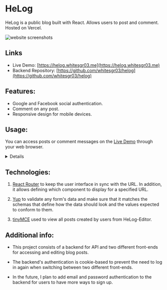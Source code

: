 # HeLog

HeLog is a public blog built with React. Allows users to post and comment. Hosted on Vercel.

![website screenshots](https://i.imgur.com/U824qto.png)

## Links

- Live Demo: [https://helog.whitesgr03.me](https://helog.whitesgr03.me)
- Backend Repository: [https://github.com/whitesgr03/helog](https://github.com/whitesgr03/helog)

## Features:

- Google and Facebook social authentication.
- Comment on any post.
- Responsive design for mobile devices.

## Usage:

You can access posts or comment messages on the [Live Demo](https://helog.whitesgr03.me) through your web browser.

<details>

- Login with Google and Facebook and the user needs to create a username when logging in for the first time.

  <img src="https://i.imgur.com/wbg9E6S.png" alt="login page"/>
  <img src="https://i.imgur.com/t71KYJN.png" alt="new user set username"/>

- Change your username any time.

   <img src="https://i.imgur.com/wsTuxzD.png" alt="setting modal"/>
   <img src="https://i.imgur.com/K8QkIVB.png" alt="change username modal"/>

- View the latest posts or all posts.

   <img src="https://i.imgur.com/FWEWSRL.png" alt="the latest posts">
   <img src="https://i.imgur.com/8z2Hwik.png" alt="all posts">

- Comment on a post or reply to another comment.

  <img src="https://i.imgur.com/gchHxcz.png" alt="comment on a post">
  <img src="https://i.imgur.com/lcprzPo.png" alt="reply to another comment">

- Update or delete your own comments.

  <img src="https://i.imgur.com/F0H9zE1.png" alt="update own comment">
  <img src="https://i.imgur.com/1vI0CpC.png" alt="delete own comment">

</details>

## Technologies:

1. [React Router](https://reactrouter.com/) to keep the user interface in sync with the URL. In addition, it allows defining which component to display for a specified URL.

2. [Yup](https://github.com/jquense/yup) to validate any form's data and make sure that it matches the schemas that define how the data should look and the values expected to conform to them.

3. [tinyMCE](https://www.tiny.cloud/) used to view all posts created by users from HeLog-Editor.

## Additional info:

- This project consists of a backend for API and two different front-ends for accessing and editing blog posts.

- The backend's authentication is cookie-based to prevent the need to log in again when switching between two different front-ends.

- In the future, I plan to add email and password authentication to the backend for users to have more ways to sign up.
